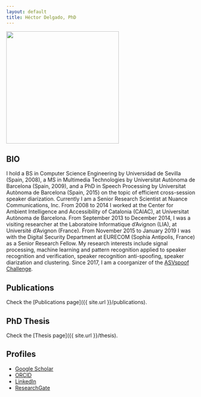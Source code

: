 ```yaml
---
layout: default
title: Héctor Delgado, PhD
---
```


<img src='{{ "/images/HD-300x300.jpg" | relative_url }}' width="300" />

## BIO
I hold a BS in Computer Science Engineering by Universidad de Sevilla (Spain, 2008), a MS in Multimedia Technologies by Universitat Autònoma de Barcelona (Spain, 2009), and a PhD in Speech Processing by Universitat Autònoma de Barcelona (Spain, 2015) on the topic of efficient cross-session speaker diarization. Currently I am a Senior Research Scientist at Nuance Communications, Inc. From 2008 to 2014 I worked at the Center for Ambient Intelligence and Accessibility of Catalonia (CAIAC), at Universitat Autònoma de Barcelona. From September 2013 to December 2014, I was a visiting researcher at the Laboratoire Informatique d’Avignon (LIA), at Université d’Avignon (France). From November 2015 to January 2019 I was with the Digital Security Department at EURECOM (Sophia Antipolis, France) as a Senior Research Fellow. My research interests include signal processing, machine learning and pattern recognition applied to speaker recognition and verification, speaker recognition anti-spoofing, speaker diarization and clustering. Since 2017, I am a coorganizer of the [ASVspoof Challenge](https://www.asvspoof.org/).

## Publications
Check the [Publications page]({{ site.url }}/publications).


## PhD Thesis
Check the [Thesis page]({{ site.url }}/thesis).

## Profiles
* [Google Scholar](https://scholar.google.com/citations?user=J-QVrOQAAAAJ&hl=en&oi=ao)
* [ORCID](https://orcid.org/0000-0002-4475-2517)
* [LinkedIn](https://es.linkedin.com/in/h%C3%A9ctor-delgado-18491633)
* [ResearchGate](https://www.researchgate.net/profile/Hector-Delgado-6)

